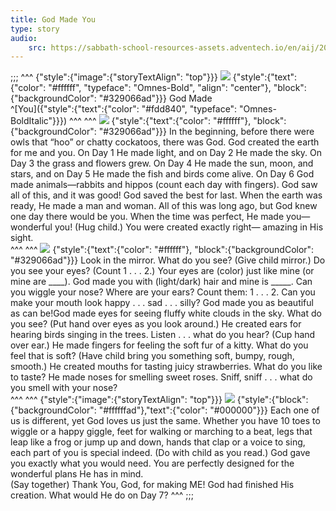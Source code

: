 ```yaml
---
title: God Made You
type: story
audio:
    src: https://sabbath-school-resources-assets.adventech.io/en/aij/2025-01-bg/assets/ABSG-2025-01-BG-12.mp3
---
```


;;;
^^^
{"style":{"image":{"storyTextAlign": "top"}}}
![](https://sabbath-school-resources-assets.adventech.io/en/aij/2025-01-bg/assets/12-00.png)
{"style":{"text":{"color": "#ffffff", "typeface": "Omnes-Bold", "align": "center"}, "block":{"backgroundColor": "#329066ad"}}}
God Made\
^[You]({"style":{"text":{"color": "#fdd840", "typeface": "Omnes-BoldItalic"}}}) 
^^^
^^^
![](https://sabbath-school-resources-assets.adventech.io/en/aij/2025-01-bg/assets/12-01.png)
{"style":{"text":{"color": "#ffffff"}, "block":{"backgroundColor": "#329066ad"}}}
In the beginning, before there were owls that “hoo” or chatty cockatoos, there was God. God created the earth for me and you. On Day 1 He made light, and on Day 2 He made the sky. On Day 3 the grass and flowers grew. On Day 4 He made the sun, moon, and stars, and on Day 5 He made the fish and birds come alive. On Day 6 God made animals—rabbits and hippos (count each day with fingers). God saw all of this, and it was good! God saved the best for last. When the earth was ready, He made a man and woman. All of this was long ago, but God knew one day there would be you. When the time was perfect, He made you—wonderful you! (Hug child.) You were created exactly right— amazing in His sight.    
^^^
^^^
![](https://sabbath-school-resources-assets.adventech.io/en/aij/2025-01-bg/assets/12-02.png)
{"style":{"text":{"color": "#ffffff"}, "block":{"backgroundColor": "#329066ad"}}}
Look in the mirror. What do you see? (Give child mirror.) Do you see your eyes? (Count 1 . . . 2.) Your eyes are (color) just like mine (or mine are ____). God made you with (light/dark) hair and mine is _____. Can you wiggle your nose? Where are your ears? Count them: 1 . . . 2.  Can you make your mouth look happy . . . sad . . . silly? God made you as beautiful as can be!God made eyes for seeing fluffy white clouds in the sky. What do you see? (Put hand over eyes as you look around.) He created ears for hearing birds singing in the trees. Listen . . . what do you hear? (Cup hand over ear.) He made fingers for feeling the soft fur of a kitty. What do you feel that is soft? (Have child bring you something soft, bumpy, rough, smooth.) He created mouths for tasting juicy strawberries. What do you like to taste? He made noses for smelling sweet roses. Sniff, sniff . . . what do you smell with your nose?  
^^^
^^^
{"style":{"image":{"storyTextAlign": "top"}}}
![](https://sabbath-school-resources-assets.adventech.io/en/aij/2025-01-bg/assets/12-03.png)
{"style":{"block": {"backgroundColor": "#ffffffad"},"text":{"color": "#000000"}}}
Each one of us is different, yet God loves us just the same. Whether you have 10 toes to wiggle or a happy giggle, feet for walking or marching to a beat, legs that leap like a frog or jump up and down, hands that clap or a voice to sing, each part of you is special indeed. (Do with child as you read.) God gave you exactly what you would need. You are perfectly designed for the wonderful plans He has in mind.\
(Say together) Thank You, God, for making ME! God had finished His creation. What would He do on Day 7?
^^^
;;;